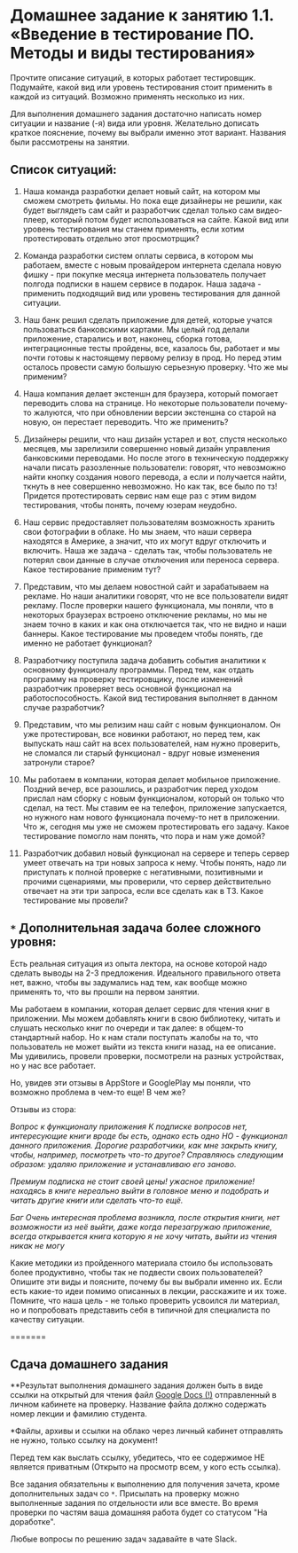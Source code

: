 # Домашнее задание к занятию 1.1. «Введение в тестирование ПО. Методы и виды тестирования»

Прочтите описание ситуаций, в которых работает тестировщик. Подумайте, какой вид или уровень тестирования стоит применить в каждой из ситуаций. Возможно применять несколько из них.

Для выполнения домашнего задания достаточно написать номер ситуации и название (-я) вида или уровня. Желательно дописать краткое пояснение, почему вы выбрали именно этот вариант.
Названия были рассмотрены на занятии.

## Список ситуаций:

1. Наша команда разработки делает новый сайт, на котором мы сможем смотреть фильмы. Но пока еще дизайнеры не решили, как будет выглядеть сам сайт и разработчик сделал только сам видео-плеер, который потом будет использоваться на сайте. Какой вид или уровень тестирования мы станем применять, если хотим протестировать отдельно этот просмотрщик?

2. Команда разработки систем оплаты сервиса, в котором мы работаем, вместе с новым провайдером интернета сделала новую фишку - при покупке месяца интернета пользователь получает полгода подписки в нашем сервисе в подарок. Наша задача - применить подходящий вид или уровень тестирования для данной ситуации. 

3. Наш банк решил сделать приложение для детей, которые учатся пользоваться банковскими картами. Мы целый год делали приложение, старались и вот, наконец, сборка готова, интеграционные тесты пройдены, все, казалось бы, работает и мы почти готовы к настоящему первому релизу в прод. Но перед этим осталось провести самую большую серьезную проверку. Что же мы применим?

4. Наша компания делает экстеншн для браузера, который помогает переводить слова на странице. Но некоторые  пользователи почему-то жалуются, что при обновлении версии экстеншна со старой на новую, он перестает переводить. Что же применить?

5. Дизайнеры решили, что наш дизайн устарел и вот, спустя несколько месяцев, мы зарелизили совершенно новый дизайн управления банковскими переводами. Но после этого в техническую поддержку начали писать разозленные пользователи: говорят, что невозможно найти кнопку создания нового перевода, а если и получается найти, ткнуть в нее совершенно невозможно. Но как так, все было по тз! Придется протестировать сервис нам еще раз с этим видом тестирования, чтобы понять, почему юзерам неудобно.

6. Наш сервис предоставляет пользователям возможность хранить свои фотографии в облаке. Но мы знаем, что наши сервера находятся в Америке, а значит, что их могут вдруг отключить и включить. Наша же задача - сделать так, чтобы пользователь не потерял свои данные в случае отключения или переноса сервера. Какое тестирование применим тут?

7. Представим, что мы делаем новостной сайт и зарабатываем на рекламе. Но наши аналитики говорят, что не все пользователи видят рекламу. После проверки нашего функционала, мы поняли, что в некоторых браузерах встроено отключение рекламы, но мы не знаем точно в каких и как она отключается так, что не видно и наши баннеры. Какое тестирование мы проведем чтобы понять, где именно не работает функционал?

8. Разработчику поступила задача добавить события аналитики к основному функционалу программы. Перед тем, как отдать программу на проверку тестировщику, после изменений разработчик проверяет весь основной функционал на работоспособность. Какой вид тестирования выполняет в данном случае разработчик?

9. Представим, что мы релизим наш сайт с новым функционалом. Он уже протестирован, все новинки работают, но перед тем, как выпускать наш сайт на всех пользователей, нам нужно проверить, не сломался ли старый функционал - вдруг новые изменения затронули старое?

10. Мы работаем в компании, которая делает мобильное приложение. Поздний вечер, все разошлись, и разработчик перед уходом прислал нам сборку с новым функционалом, который он только что сделал, на тест. Мы ставим ее на телефон, приложение запускается, но нужного нам нового функционала почему-то нет в приложении. Что ж, сегодня мы уже не сможем протестировать его задачу. Какое тестирование помогло нам понять, что пора и нам уже домой?  

11. Разработчик добавил новый функционал на сервере и теперь сервер умеет отвечать на три новых запроса к нему. Чтобы понять, надо ли приступать к полной проверке с негативными, позитивными и прочими сценариями, мы проверили, что сервер действительно отвечает на эти три запроса, если все сделать как в ТЗ. Какое тестирование мы провели?

## `*` Дополнительная задача более сложного уровня:

Есть реальная ситуация из опыта лектора, на основе которой надо сделать выводы на 2-3 предложения. Идеального правильного ответа нет, важно, чтобы вы задумались над тем, как вообще можно применять то, что вы прошли на первом занятии.

Мы работаем в компании, которая делает сервис для чтения книг в приложении. Мы можем добавлять книги в свою библиотеку, читать и слушать несколько книг по очереди и так далее: в общем-то стандартный набор. Но к нам стали поступать жалобы на то, что пользователь не может выйти из текста книги назад, на ее описание. Мы удивились, провели проверки, посмотрели на разных устройствах, но у нас все работает. 

Но, увидев эти отзывы в AppStore и GooglePlay мы поняли, что возможно проблема в чем-то еще! В чем же?

Отзывы из стора:

*Вопрос к функционалу приложения*
*К подписке вопросов нет, интересующие книги вроде бы есть, однако есть одно НО - функционал данного приложения. Дорогие разработчики, как мне закрыть книгу, чтобы, например, посмотреть что-то другое? Справляюсь следующим образом: удаляю приложение и устанавливаю его заново.*

*Премиум подписка не стоит своей цены!*
*ужасное приложение! находясь в книге нереально выйти в головное меню и подобрать и читать другие книги или сделать что-то ещё.*


*Баг
Очень интересная проблема возникла, после открытия книги, нет возможности из неё выйти, даже когда перезагружаю приложение, всегда открывается книга которую я не хочу читать, выйти из чтения никак не могу*


Какие методики из пройденного материала стоило бы использовать более продуктивно, чтобы так не подвести своих пользователей? 
Опишите эти виды и поясните, почему бы вы выбрали именно их. Если есть какие-то идеи помимо описанных в лекции, расскажите и их тоже. Помните, что наша цель - не только проверить усвоился ли материал, но и попробовать представить себя в типичной для специалиста по качеству ситуации.

=======

## Сдача домашнего задания

**Результат выполнения домашнего задания должен быть в виде ссылки на открытый для чтения файл  <a href="https://docs.google.com">Google Docs (!)</a> отправленный в личном кабинете на проверку. Название файла должно содержать номер лекции и фамилию студента. 

*Файлы, архивы и ссылки на облако через личный кабинет отправлять не нужно, только ссылку на документ!


Перед тем как выслать ссылку, убедитесь, что ее содержимое НЕ является приватным (Открыто на просмотр всем, у кого есть ссылка).


Все задания обязательны к выполнению для получения зачета, кроме дополнительных задач со `*`. Присылать на проверку можно выполненные задания по отдельности или все вместе. Во время проверки по частям ваша домашняя работа будет со статусом "На доработке".

Любые вопросы по решению задач задавайте в чате Slack.

